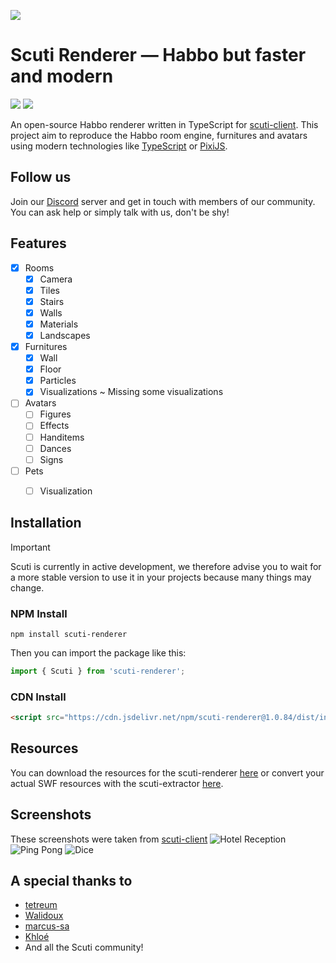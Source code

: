 ![](https://www.zupimages.net/up/23/52/350b.png)

# Scuti Renderer — Habbo but faster and modern

[![](https://dcbadge.vercel.app/api/server/tKXnzSR?style=flat&theme=plastic)](https://discord.gg/tKXnzSR)
![](https://img.shields.io/npm/v/scuti-renderer?color=yellow&label=version&logo=npm&style=clear)

An open-source Habbo renderer written in TypeScript for [scuti-client](https://github.com/kozennnn/scuti-client). This project aim to reproduce the Habbo room engine, furnitures and avatars using modern technologies like [TypeScript](https://github.com/microsoft/TypeScript) or [PixiJS](https://github.com/pixijs/pixijs).

## Follow us

Join our [Discord](https://discord.gg/s6fQAPt) server and get in touch with members of our community. You can ask help or simply talk with us, don't be shy!

## Features

- [x] Rooms
  - [x] Camera
  - [x] Tiles
  - [x] Stairs
  - [x] Walls
  - [x] Materials
  - [x] Landscapes
- [x] Furnitures
  - [x] Wall
  - [x] Floor
  - [x] Particles
  - [x] Visualizations ~ Missing some visualizations
- [ ] Avatars
  - [ ] Figures 
  - [ ] Effects 
  - [ ] Handitems 
  - [ ] Dances 
  - [ ] Signs
- [ ] Pets
  - [ ] Visualization 


## Installation

> [!IMPORTANT]
>
> Scuti is currently in active development, we therefore advise you to wait for a more stable version to use it in your projects because many things may change.

### NPM Install

```shell
npm install scuti-renderer
```

Then you can import the package like this:

```js
import { Scuti } from 'scuti-renderer';
```

### CDN Install

```html
<script src="https://cdn.jsdelivr.net/npm/scuti-renderer@1.0.84/dist/index.min.js"></script>
```

## Resources

You can download the resources for the scuti-renderer [here](https://github.com/kozennnn/scuti-resources) or convert your actual SWF resources with the scuti-extractor [here](https://github.com/kozennnn/scuti-extractor).

## Screenshots

These screenshots were taken from [scuti-client](https://github.com/kozennnn/scuti-client)
![Hotel Reception](https://media.discordapp.net/attachments/724222275104276540/1008490888344903710/unknown.png?width=1103&height=676)
![Ping Pong](https://j.gifs.com/99m4Rz.gif)
![Dice](https://j.gifs.com/w0lJ9r.gif)

## A special thanks to
- [tetreum](https://github.com/tetreum)
- [Walidoux](https://github.com/Walidoux)
- [marcus-sa](https://github.com/marcus-sa)
- [Khloé]()
- And all the Scuti community!
